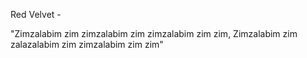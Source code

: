Red Velvet - 

"Zimzalabim zim zimzalabim zim zimzalabim zim zim, 
Zimzalabim zim zalazalabim zim zimzalabim zim zim"
